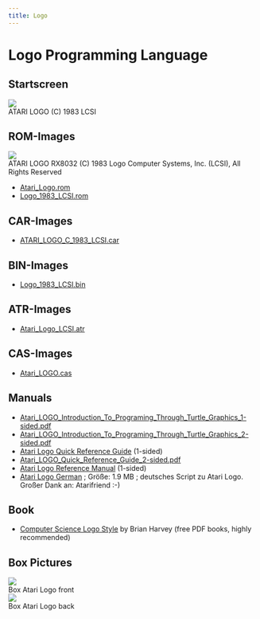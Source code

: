 ```yaml
---
title: Logo
---
```

# Logo Programming Language  
  
## Startscreen  
![](attachments/ATARI+LOGO+%28C%29+1983+LCSI.jpg)  
ATARI LOGO (C) 1983 LCSI  
  
## ROM-Images  
![](attachments/Logo.gif)  
ATARI LOGO RX8032 (C) 1983 Logo Computer Systems, Inc. (LCSI), All Rights Reserved  
- [Atari_Logo.rom](attachments/Atari_Logo.rom)  
- [Logo_1983_LCSI.rom](attachments/Logo_1983_LCSI.rom)  
  
## CAR-Images  
- [ATARI_LOGO_C_1983_LCSI.car](attachments/ATARI_LOGO_C_1983_LCSI.car)  
  
## BIN-Images  
- [Logo_1983_LCSI.bin](attachments/Logo_1983_LCSI.bin)  
  
## ATR-Images  
- [Atari_Logo_LCSI.atr](attachments/Atari_Logo_LCSI.atr)  
  
## CAS-Images  
- [Atari_LOGO.cas](attachments/Atari_LOGO.cas)  
  
## Manuals  
- [Atari_LOGO_Introduction_To_Programing_Through_Turtle_Graphics_1-sided.pdf](attachments/Atari_LOGO_Introduction_To_Programing_Through_Turtle_Graphics_1-sided.pdf)  
- [Atari_LOGO_Introduction_To_Programing_Through_Turtle_Graphics_2-sided.pdf](attachments/Atari_LOGO_Introduction_To_Programing_Through_Turtle_Graphics_2-sided.pdf)  
- [Atari Logo Quick Reference Guide](attachments/AtariLogoQuickReferenceGuide.pdf) (1-sided)  
- [Atari_LOGO_Quick_Reference_Guide_2-sided.pdf](attachments/Atari_LOGO_Quick_Reference_Guide_2-sided.pdf)  
- [Atari Logo Reference Manual](attachments/Atari_LOGO_Reference_Manual.pdf) (1-sided)  
- [Atari Logo German](attachments/Atari_Logo_Geerman.pdf) ; Größe: 1.9 MB ; deutsches Script zu Atari Logo. Großer Dank an: Atarifriend :-)  
  
## Book  
  
- [Computer Science Logo Style](http://www.cs.berkeley.edu/~bh/) by Brian Harvey (free PDF books, highly recommended)  
  
## Box Pictures  
![](attachments/atari_logo_box_front.jpg)  
Box Atari Logo front  
![](attachments/atari_logo_box_back.jpg)  
Box Atari Logo back  
